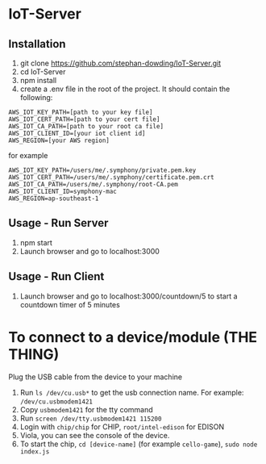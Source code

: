 # IoT-Server

## Installation

1. git clone https://github.com/stephan-dowding/IoT-Server.git
2. cd IoT-Server
3. npm install
4. create a .env file in the root of the project.  It should contain the following:
```
AWS_IOT_KEY_PATH=[path to your key file]
AWS_IOT_CERT_PATH=[path to your cert file]
AWS_IOT_CA_PATH=[path to your root ca file]
AWS_IOT_CLIENT_ID=[your iot client id]
AWS_REGION=[your AWS region]
```
for example
```
AWS_IOT_KEY_PATH=/users/me/.symphony/private.pem.key
AWS_IOT_CERT_PATH=/users/me/.symphony/certificate.pem.crt
AWS_IOT_CA_PATH=/users/me/.symphony/root-CA.pem
AWS_IOT_CLIENT_ID=symphony-mac
AWS_REGION=ap-southeast-1
```

## Usage - Run Server

1. npm start
2. Launch browser and go to localhost:3000

## Usage - Run Client

1. Launch browser and go to localhost:3000/countdown/5 to start a countdown timer of 5 minutes

# To connect to a device/module (THE THING)
Plug the USB cable from the device to your machine
1. Run `ls /dev/cu.usb*` to get the usb connection name. For example: `/dev/cu.usbmodem1421`
2. Copy `usbmodem1421` for the tty command
3. Run `screen /dev/tty.usbmodem1421 115200`
4. Login with `chip/chip` for CHIP, `root/intel-edison` for EDISON
5. Viola, you can see the console of the device.
6. To start the chip, `cd [device-name]` (for example `cello-game`), `sudo node index.js`
